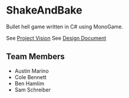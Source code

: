 # ShakeAndBake

Bullet hell game written in C# using MonoGame.

See [Project Vision](ProjectVision.md)
See [Design Document](SoftwareDesignDocument.pdf)

## Team Members
* Austin Marino
* Cole Bennett
* Ben Hamlim
* Sam Schreiber